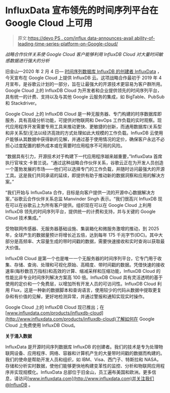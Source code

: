 # InfluxData 宣布领先的时间序列平台在 Google Cloud 上可用

> 原文:[https://devo PS . com/influx data-announces-avail ability-of-leading-time-series-platform-on-Google-cloud/](https://devops.com/influxdata-announces-availability-of-the-leading-time-series-platform-on-google-cloud/)

*战略合作伙伴关系使 Google Cloud 客户能够利用 InfluxDB Cloud 对大量时间敏感数据进行强大的分析*

旧金山—2020 年 2 月 4 日— [时间序列数据库 InfluxDB 的创建者 InfluxData](https://www.influxdata.com/) ，今天宣布在 Google Cloud 上提供 InfluxDB 云。这项战略合作最初于 2019 年 4 月宣布，是谷歌云计划的一部分，旨在让最强大的开源技术更容易为客户群所用。Google Cloud 上的 InfluxDB Cloud 为开发者和企业提供领先的时间序列平台，具有统一的计费、支持以及与其他 Google 云服务的集成，如 BigTable、PubSub 和 Stackdriver。

Google Cloud 上的 InfluxDB Cloud 是一种无服务器、专门构建的时序数据库即服务，具有高级分析功能，可提供对物联网和 DevOps 工作负载的实时观察。现代应用程序开发需要专用工具来推动更快、更敏捷的创新，而通用数据库(关系型和非关系型)无法以经济高效的方式处理如此大规模的工作负载。InfluxDB 云使用户能够从其数据中获得新的见解，并通过基于使用情况的定价，确保客户永远不必担心过度配置的额外成本或在需要时应用程序不可用的风险。

“数据具有引力，开源技术对于构建下一代应用程序越来越重要，”InfluxData 首席执行官埃文·卡普兰说。“通过这种战略合作伙伴关系，谷歌云正在为开发人员创造一个蓬勃发展的市场——他们可以选择专门的工作负载，并随时访问最强大的开源工具。这是我们共同承诺的延续，即提供有助于推动新的数据洞察和应用的解决方案。”

“我们开始与 InfluxData 合作，目标是向客户提供一流的开源中心数据解决方案，”谷歌云合作伙伴关系总监 Manvinder Singh 表示。“我们很高兴 InfluxDB 现在可以在谷歌云上为所有客户提供。组织现在可以在 Google Cloud 上利用 InfluxDB 领先的时间序列平台，提供统一的计费和支持，并与关键的 Google Cloud 技术集成。”

受物联网传感器、无服务器基础设施、集装箱化和微服务激增的推动，到 2025 年，全球产生的数据量预计将增长近五倍，达到每年 175 千兆字节(IDC)。其中大部分是高频率、大容量生成的带时间戳的数据，需要快速接收和实时查询以获取最大价值。

InfluxDB Cloud 是第一个也是唯一一个无服务器的时间序列平台，它专门用于收集、存储、查询、处理和可视化原始、高精度、带时间戳的数据。凭借快速的接收速率(每秒数百万指标)和高效的计算、缩减采样和压缩功能，InfluxDB Cloud 的性能比非专业时间序列解决方案高 100 倍。InfluxDB Cloud 具有灵活透明的基于使用的定价和一个免费层，以增加所有开发人员的可访问性。InfluxDB Cloud 利用 Flux，这是一种新的数据脚本和查询语言，使用较少的代码从数据中提取更复杂和有价值的见解，更好地检测异常，并通过警报和通知实现实时操作。

Google Cloud 上的 InfluxDB Cloud 现已推出；在[www.influxdata.com/products/influxdb-cloud](http://www.influxdata.com/products/influxdb-cloud)了解如何在 Google Cloud 上免费使用 InfluxDB Cloud。

**关于涌入数据**

InfluxData 是开源时间序列数据库 InfluxDB 的创建者。我们的技术是专为处理物联网设备、应用程序、网络、容器和计算机产生的大量带时间戳的数据而构建的。我们的使命是帮助开发人员和组织，如 IBM、Visa、西门子、特斯拉和 NASA，存储和分析实时数据，使他们能够更快地构建变革性的监控、分析和物联网应用程序并实现规模化。InfluxData 总部位于旧金山，员工遍布美国和欧洲。更多信息，请访问[www.influxdata.com](http://www.influxdata.com)并关注我们 [@InfluxDB](https://twitter.com/influxdb) 。